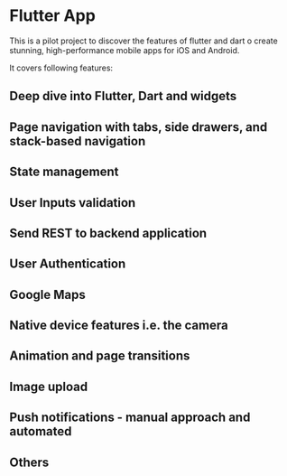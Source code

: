 # Flutter App

This is a pilot project to discover the features of flutter and dart o create stunning, high-performance mobile apps for iOS and Android.

It covers following features:

## Deep dive into Flutter, Dart and widgets
## Page navigation with tabs, side drawers, and stack-based navigation
## State management
## User Inputs validation
## Send REST to backend application
## User Authentication
## Google Maps
## Native device features i.e. the camera
## Animation and page transitions
## Image upload
## Push notifications - manual approach and automated
## Others
